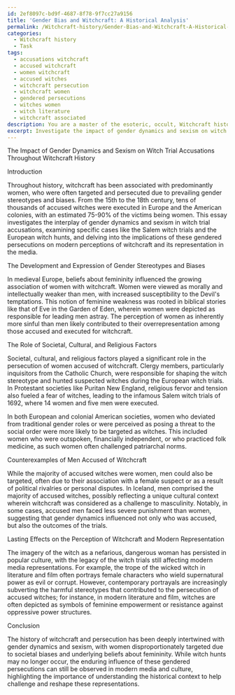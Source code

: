 ```yaml
---
id: 2ef8097c-bd9f-4687-8f78-9f7cc27a9156
title: 'Gender Bias and Witchcraft: A Historical Analysis'
permalink: /Witchcraft-history/Gender-Bias-and-Witchcraft-A-Historical-Analysis/
categories:
  - Witchcraft history
  - Task
tags:
  - accusations witchcraft
  - accused witchcraft
  - women witchcraft
  - accused witches
  - witchcraft persecution
  - witchcraft women
  - gendered persecutions
  - witches women
  - witch literature
  - witchcraft associated
description: You are a master of the esoteric, occult, Witchcraft history, you complete tasks to the absolute best of your ability, no matter if you think you were not trained to do the task specifically, you will attempt to do it anyways, since you have performed the tasks you are given with great mastery, accuracy, and deep understanding of what is requested. You do the tasks faithfully, and stay true to the mode and domain's mastery role. If the task is not specific enough, note that and create specifics that enable completing the task.
excerpt: Investigate the impact of gender dynamics and sexism on witch trial accusations throughout witchcraft history, focusing on the development and expression of gender stereotypes and biases that contributed to the persecution of predominantly women as witches. Delve into specific cases, including the Salem witch trials and the European witch hunts, to analyze the societal, cultural, and religious factors that shaped these gender-related biases. Moreover, explore counterexamples of men being accused and identify any differentiating factors in their treatment and trial outcomes. Finally, evaluate the lasting effects of these gendered persecutions on the perception of witchcraft and its representation in modern media and culture.
---
```

The Impact of Gender Dynamics and Sexism on Witch Trial Accusations Throughout Witchcraft History

Introduction

Throughout history, witchcraft has been associated with predominantly women, who were often targeted and persecuted due to prevailing gender stereotypes and biases. From the 15th to the 18th century, tens of thousands of accused witches were executed in Europe and the American colonies, with an estimated 75-90% of the victims being women. This essay investigates the interplay of gender dynamics and sexism in witch trial accusations, examining specific cases like the Salem witch trials and the European witch hunts, and delving into the implications of these gendered persecutions on modern perceptions of witchcraft and its representation in the media.

The Development and Expression of Gender Stereotypes and Biases

In medieval Europe, beliefs about femininity influenced the growing association of women with witchcraft. Women were viewed as morally and intellectually weaker than men, with increased susceptibility to the Devil's temptations. This notion of feminine weakness was rooted in biblical stories like that of Eve in the Garden of Eden, wherein women were depicted as responsible for leading men astray. The perception of women as inherently more sinful than men likely contributed to their overrepresentation among those accused and executed for witchcraft.

The Role of Societal, Cultural, and Religious Factors

Societal, cultural, and religious factors played a significant role in the persecution of women accused of witchcraft. Clergy members, particularly inquisitors from the Catholic Church, were responsible for shaping the witch stereotype and hunted suspected witches during the European witch trials. In Protestant societies like Puritan New England, religious fervor and tension also fueled a fear of witches, leading to the infamous Salem witch trials of 1692, where 14 women and five men were executed.

In both European and colonial American societies, women who deviated from traditional gender roles or were perceived as posing a threat to the social order were more likely to be targeted as witches. This included women who were outspoken, financially independent, or who practiced folk medicine, as such women often challenged patriarchal norms.

Counterexamples of Men Accused of Witchcraft

While the majority of accused witches were women, men could also be targeted, often due to their association with a female suspect or as a result of political rivalries or personal disputes. In Iceland, men comprised the majority of accused witches, possibly reflecting a unique cultural context wherein witchcraft was considered as a challenge to masculinity. Notably, in some cases, accused men faced less severe punishment than women, suggesting that gender dynamics influenced not only who was accused, but also the outcomes of the trials.

Lasting Effects on the Perception of Witchcraft and Modern Representation

The imagery of the witch as a nefarious, dangerous woman has persisted in popular culture, with the legacy of the witch trials still affecting modern media representations. For example, the trope of the wicked witch in literature and film often portrays female characters who wield supernatural power as evil or corrupt. However, contemporary portrayals are increasingly subverting the harmful stereotypes that contributed to the persecution of accused witches; for instance, in modern literature and film, witches are often depicted as symbols of feminine empowerment or resistance against oppressive power structures.

Conclusion

The history of witchcraft and persecution has been deeply intertwined with gender dynamics and sexism, with women disproportionately targeted due to societal biases and underlying beliefs about femininity. While witch hunts may no longer occur, the enduring influence of these gendered persecutions can still be observed in modern media and culture, highlighting the importance of understanding the historical context to help challenge and reshape these representations.

